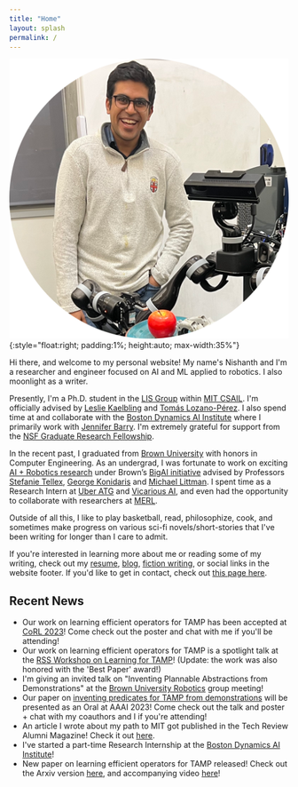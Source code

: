 ```yaml
---
title: "Home"
layout: splash
permalink: /
---
```


![Me](/images/me_circle.png){:style="float:right; padding:1%; height:auto; max-width:35%"}

Hi there, and welcome to my personal website! My name's Nishanth and I'm a researcher and engineer focused on AI and ML applied to robotics. I also moonlight as a writer.

Presently, I'm a Ph.D. student in the [LIS Group](https://lis.csail.mit.edu/) within [MIT CSAIL](https://www.csail.mit.edu/). I'm officially advised by [Leslie Kaelbling](https://www.csail.mit.edu/person/leslie-kaelbling) and [Tomás Lozano-Pérez](https://people.csail.mit.edu/tlp/). I also spend time at and collaborate with the [Boston Dynamics AI Institute](https://theaiinstitute.com/) where I primarily work with [Jennifer Barry](https://www.linkedin.com/in/jennifer-barry-742a0799/). I'm extremely grateful for support from the [NSF Graduate Research Fellowship](https://engineering.brown.edu/news/2021-03-29/nsf-graduate-research-award).

In the recent past, I graduated from [Brown University](https://www.brown.edu/) with honors in Computer Engineering. As an undergrad, I was fortunate to work on exciting [AI + Robotics research](https://nishanthjkumar.com/research/) under Brown’s [BigAI initiative](http://bigai.cs.brown.edu/) advised by Professors [Stefanie Tellex](https://cs.brown.edu/people/stellex/), [George Konidaris](http://cs.brown.edu/people/gdk/) and [Michael Littman](http://cs.brown.edu/~mlittman/). I spent time as a Research Intern at [Uber ATG](https://www.uber.com/ca/en/atg/research-and-development/) and [Vicarious AI](https://www.vicarious.com/), and even had the opportunity to collaborate with researchers at [MERL](https://www.merl.com/research/). 

Outside of all this, I like to play basketball, read, philosophize, cook, and sometimes make progress on various sci-fi novels/short-stories that I've been writing for longer than I care to admit.

If you're interested in learning more about me or reading some of my writing, check out my [resume](/misc_files/Nishanth_Resume.pdf), [blog](http://nishanthjkumar.com/blog/), [fiction writing](http://nishanthjkumar.com/fiction/), or social links in the website footer. If you'd like to get in contact, check out [this page here](/contact-me/).

## Recent News
* Our work on learning efficient operators for TAMP has been accepted at [CoRL 2023](https://www.corl2023.org/)! Come check out the poster and chat with me if you'll be attending!
* Our work on learning efficient operators for TAMP is a spotlight talk at the [RSS Workshop on Learning for TAMP](https://zt-yang.github.io/rss23-l4tamp-workshop/)! (Update: the work was also honored with the 'Best Paper' award!)
* I'm giving an invited talk on "Inventing Plannable Abstractions from Demonstrations" at the [Brown University Robotics](http://robotics.cs.brown.edu/) group meeting!
* Our paper on [inventing predicates for TAMP from demonstrations](https://arxiv.org/abs/2203.09634) will be presented as an Oral at AAAI 2023! Come check out the talk and poster + chat with my coauthors and I if you're attending!
* An article I wrote about my path to MIT got published in the Tech Review Alumni Magazine! Check it out [here](https://www.technologyreview.com/2022/12/19/1064005/rerouting/). 
* I've started a part-time Research Internship at the [Boston Dynamics AI Institute](https://theaiinstitute.com/)!
* New paper on learning efficient operators for TAMP released! Check out the Arxiv version [here](https://arxiv.org/abs/2208.07737), and accompanying video [here](https://www.youtube.com/watch?v=FRb6nU5w0i0)!
